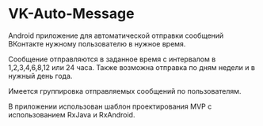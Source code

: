 # VK-Auto-Message

Android приложение для автоматической отправки сообщений ВКонтакте нужному пользователю в нужное время.

Сообщение отправляются в заданное время с интервалом в 1,2,3,4,6,8,12 или 24 часа. Также возможна отправка по дням недели и в нужный день года.

Имеется группировка отправляемых сообщений по пользователям.

В приложении использован шаблон проектирования MVP с использованием RxJava и RxAndroid. 
